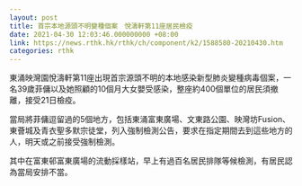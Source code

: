 ```yaml
---
layout: post
title: 首宗本地源頭不明變種個案　悅濤軒第11座居民檢疫
date: 2021-04-30 12:03:46.000000000 +08:00
link: https://news.rthk.hk/rthk/ch/component/k2/1588580-20210430.htm
categories: rthk
---
```


東涌映灣園悅濤軒第11座出現首宗源頭不明的本地感染新型肺炎變種病毒個案，一名39歲菲傭以及她照顧的10個月大女嬰受感染，整座約400個單位的居民須撤離，接受21日檢疫。

當局將菲傭逗留過的5個地方，包括東涌富東廣場、文東路公園、映灣坊Fusion、東薈城及青衣聖多默宗徒堂，列入強制檢測公告，要求在指定期間去到這些地方的人，明天或之前接受強制檢測。

其中在富東邨富東廣場的流動採樣站，早上有過百名居民排隊等候檢測，有居民認為當局安排不當。
